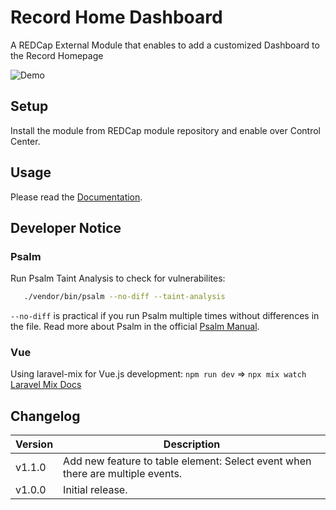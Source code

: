 # Record Home Dashboard
A REDCap External Module that enables to add a customized Dashboard to the Record Homepage

![Demo](record_home_dashboard_demo.gif)


## Setup

Install the module from REDCap module repository and enable over Control Center.

## Usage

Please read the [Documentation](https://tertek.github.io/redcap-record-home-dashboard/).

## Developer Notice

### Psalm

Run Psalm Taint Analysis to check for vulnerabilites:

```bash
   ./vendor/bin/psalm --no-diff --taint-analysis
``` 

`--no-diff` is practical if you run Psalm multiple times without differences in the file.
Read more about Psalm in the official [Psalm Manual](https://psalm.dev/docs/).

### Vue

Using laravel-mix for Vue.js development: `npm run dev` => `npx mix watch`
[Laravel Mix Docs](https://laravel-mix.com/docs/6.0/api)

## Changelog

Version | Description
------- | --------------------
v1.1.0  | Add new feature to table element: Select event when there are multiple events.
v1.0.0  | Initial release.
